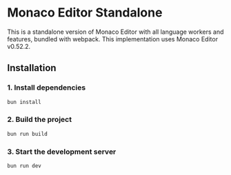 # Monaco Editor Standalone

This is a standalone version of Monaco Editor with all language workers and features, bundled with webpack. This implementation uses Monaco Editor v0.52.2.

## Installation

### 1. Install dependencies

```bash
bun install
```

### 2. Build the project

```bash
bun run build
```

### 3. Start the development server

```bash
bun run dev
```
